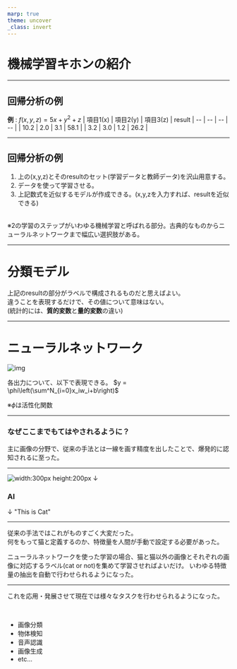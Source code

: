 ```yaml
---
marp: true
theme: uncover
_class: invert
---
```


# 機械学習キホンの紹介

---


## 回帰分析の例

**例** : $f(x,y,z) = 5x + y^2 + z$
| 項目1(x) | 項目2(y) | 項目3(z)  | result
| -- | -- | -- | -- |
| 10.2 | 2.0 | 3.1 | 58.1 |
| 3.2 | 3.0 | 1.2 | 26.2 |

---

## 回帰分析の例

1. 上の(x,y,z)とそのresultのセット(学習データと教師データ)を沢山用意する。
2. データを使って学習させる。
3. 上記数式を近似するモデルが作成できる。(x,y,zを入力すれば、resultを近似できる)

<br/>
※2の学習のステップがいわゆる機械学習と呼ばれる部分。古典的なものからニューラルネットワークまで幅広い選択肢がある。

---

# 分類モデル

上記のresultの部分がラベルで構成されるものだと思えばよい。  
違うことを表現するだけで、その値について意味はない。  
(統計的には、**質的変数**と**量的変数**の違い)

---


# ニューラルネットワーク

![img](https://image.itmedia.co.jp/ait/articles/1811/20/news012_network1.jpg)

各出力について、以下で表現できる。
$y = \phi\left(\sum^N_{i=0}x_iw_i+b\right)$

※$\phi$は活性化関数

---

### なぜここまでもてはやされるように？

主に画像の分野で、従来の手法とは一線を画す精度を出したことで、爆発的に認知されるに至った。  


---


![width:300px height:200px](https://thumb.photo-ac.com/c6/c658c0ef44c4bf2c172ef2d631917589_w.jpg)
↓ 
### AI
↓
"This is Cat"

---

従来の手法ではこれがものすごく大変だった。  
何をもって猫と定義するのか、特徴量を人間が手動で設定する必要があった。  
  
ニューラルネットワークを使った学習の場合、猫と猫以外の画像とそれぞれの画像に対応するラベル(cat or not)を集めて学習させればよいだけ。
いわゆる特徴量の抽出を自動で行わせられるようになった。 


---

これを応用・発展させて現在では様々なタスクを行わせられるようになった。

<br />

- 画像分類
- 物体検知
- 音声認識
- 画像生成
- etc...